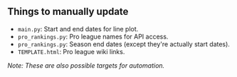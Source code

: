 Things to manually update
-------------------------

* `main.py`: Start and end dates for line plot.
* `pro_rankings.py`: Pro league names for API access.
* `pro_rankings.py`: Season end dates (except they're actually start dates).
* `TEMPLATE.html`: Pro league wiki links.

*Note: These are also possible targets for automation.*